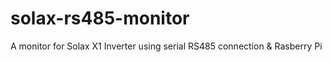 # solax-rs485-monitor
A monitor for Solax X1 Inverter using serial RS485 connection &amp; Rasberry Pi
